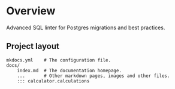 # Overview

Advanced SQL linter for Postgres migrations and best practices.


## Project layout

    mkdocs.yml    # The configuration file.
    docs/
        index.md  # The documentation homepage.
        ...       # Other markdown pages, images and other files.
        ::: calculator.calculations
